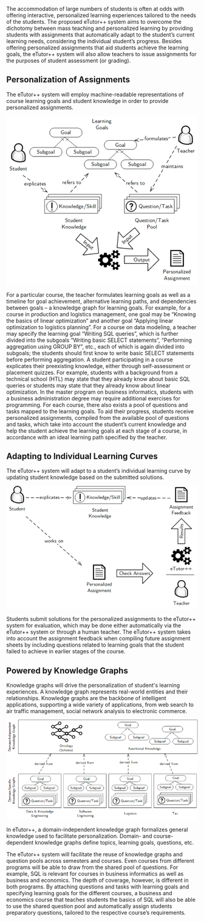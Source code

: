 The accommodation of large numbers of students is often at odds with offering interactive, personalized learning experiences tailored to the needs of the students. The proposed eTutor++ system aims to overcome the dichotomy between mass teaching and personalized learning by providing students with assignments that automatically adapt to the student’s current learning needs, considering the individual student’s progress. Besides offering personalized assignments that aid students achieve the learning goals, the eTutor++ system will also allow teachers to issue assignments for the purposes of student assessment (or grading).

Personalization of Assignments
----

The eTutor++ system will employ machine-readable representations of course learning goals and student knowledge in order to provide personalized assignments. 

![Overview Personalization of assignments](img/overview_personalization.png)

For a particular course, the teacher formulates learning goals as well as a timeline for goal achievement, alternative learning paths, and dependencies between goals – a knowledge graph for learning goals. For example, for a course in production and logistics management, one goal may be “Knowing the basics of linear optimization” and another goal “Applying linear optimization to logistics planning”. For a course on data modeling, a teacher may specify the learning goal “Writing SQL queries”, which is further divided into the subgoals “Writing basic SELECT statements”, “Performing aggregation using GROUP BY”, etc., each of which is again divided into subgoals; the students should first know to write basic SELECT statements before performing aggregation. A student participating in a course explicates their preexisting knowledge, either through self-assessment or placement quizzes. For example, students with a background from a technical school (HTL) may state that they already know about basic SQL queries or students may state that they already know about linear optimization. In the master program on business informatics, students with a business administration degree may require additional exercises for programming. For each course, there also exists a pool of questions and tasks mapped to the learning goals. To aid their progress, students receive personalized assignments, compiled from the available pool of questions and tasks, which take into account the student’s current knowledge and help the student achieve the learning goals at each stage of a course, in accordance with an ideal learning path specified by the teacher.

Adapting to Individual Learning Curves
----

The eTutor++ system will adapt to a student’s individual learning curve by updating student knowledge based on the submitted solutions. 

![Exercising](img/exercises.png)

Students submit solutions for the personalized assignments to the eTutor++ system for evaluation, which may be done either automatically via the eTutor++ system or through a human teacher. The eTutor++ system takes into account the assignment feedback when compiling future assignment sheets by including questions related to learning goals that the student failed to achieve in earlier stages of the course.

Powered by Knowledge Graphs
----
Knowledge graphs will drive the personalization of student's learning experiences. A knowledge graph represents real-world entities and their relationships. Knowledge graphs are the backbone of intelligent applications, supporting a wide variety of applications, from web search to air traffic management, social network analysis to electronic commerce.

![Knowledge Graphs](img/knowledge-graphs.png)

In eTutor++, a domain-independent knowledge graph formalizes general knowledge used to facilitate personalization. Domain- and course-dependent knowledge graphs define topics, learning goals, questions, etc.

The eTutor++ system will facilitate the reuse of knowledge graphs and question pools across semesters and courses. Even courses from different programs will be able to draw from the shared pool of questions. For example, SQL is relevant for courses in business informatics as well as business and economics. The depth of coverage, however, is different in both programs. By attaching questions and tasks with learning goals and specifying learning goals for the different courses, a business and economics course that teaches students the basics of SQL will also be able to use the shared question pool and automatically assign students preparatory questions, tailored to the respective course’s requirements.
